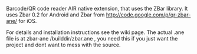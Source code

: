 Barcode/QR code reader AIR native extension, that uses the ZBar library. It uses Zbar 0.2 for Android and Zbar from http://code.google.com/p/qr-zbar-ane/ for iOS.   

For details and installation instructions see the wiki page.
The actual .ane file is at zbar-ane /builddir/zbar.ane , you need this if you just want the project and dont want to mess with the source.